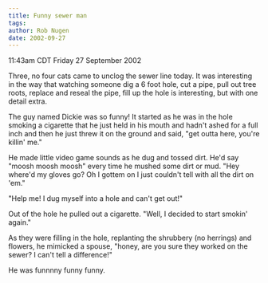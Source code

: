 ```yaml
---
title: Funny sewer man
tags: 
author: Rob Nugen
date: 2002-09-27
---
```


<p class=date>11:43am CDT Friday 27 September 2002</p>

<p>Three, no four cats came to unclog the sewer line today.  It was
interesting in the way that watching someone dig a 6 foot hole, cut a
pipe, pull out tree roots, replace and reseal the pipe, fill up the
hole is interesting, but with one detail extra.</p>

<p>The guy named Dickie was so funny!  It started as he was in the
hole smoking a cigarette that he just held in his mouth and hadn't
ashed for a full inch and then he just threw it on the ground and
said, "get outta here, you're killin' me."</p>

<p>He made little video game sounds as he dug and tossed dirt.  He'd
say "moosh moosh moosh" every time he mushed some dirt or mud.  "Hey
where'd my gloves go?   Oh I gottem on I just couldn't tell with all
the dirt on 'em."</p>

<p>"Help me!  I dug myself into a hole and can't get out!"</p>

<p>Out of the hole he pulled out a cigarette. "Well, I decided to
start smokin' again."</p>

<p>As they were filling in the hole, replanting the shrubbery (no
herrings) and flowers, he mimicked a spouse, "honey, are you sure they
worked on the sewer?  I can't tell a difference!"</p>

<p>He was funnnny funny funny.</p>
